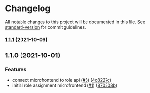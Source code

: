 # Changelog

All notable changes to this project will be documented in this file. See [standard-version](https://github.com/conventional-changelog/standard-version) for commit guidelines.

### [1.1.1](https://github.com/mojaloop/reporting-hub-bop-role-ui/compare/v1.1.0...v1.1.1) (2021-10-06)

## 1.1.0 (2021-10-01)


### Features

* connect microfrontend to role api ([#3](https://github.com/mojaloop/reporting-hub-bop-role-ui/issues/3)) ([4c8227c](https://github.com/mojaloop/reporting-hub-bop-role-ui/commit/4c8227c3cf523a95ef235078c68a9a44b751cd35))
* initial role assignment microfrontend ([#1](https://github.com/mojaloop/reporting-hub-bop-role-ui/issues/1)) ([870308b](https://github.com/mojaloop/reporting-hub-bop-role-ui/commit/870308b92a45edf840124141ebef1ebba96cf5ef))
